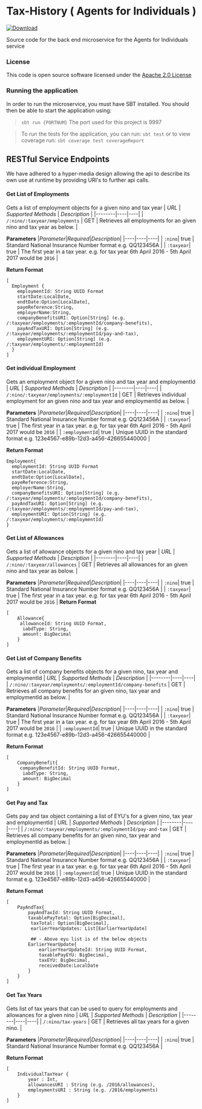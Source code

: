# Tax-History ( Agents for Individuals )

[ ![Download](https://api.bintray.com/packages/hmrc/releases/tax-history/images/download.svg) ](https://bintray.com/hmrc/releases/tax-history/_latestVersion)


Source code for the back end microservice for the Agents for Individuals service

### License

This code is open source software licensed under the [Apache 2.0 License]("http://www.apache.org/licenses/LICENSE-2.0.html")

### Running the application

In order to run the microservice, you must have SBT installed. You should then be able to start the application using:

> ```sbt run {PORTNUM}```
> The port used for this project is 9997

> To run the tests for the application, you can run: ```sbt test```
> or to view coverage run: ```sbt coverage test coverageReport```

## RESTful Service Endpoints
We have adhered to a hyper-media design allowing the api to describe its own use at runtime by providing URI's to further api calls.

#### Get List of Employments
Gets a list of employment objects for a given nino and tax year
| *URL* | *Supported Methods* | *Description* |
|--------|----|----|
| ```/:nino/:taxyear/employments``` | GET | Retrieves all employments for an given nino and tax year as below. |

**Parameters**
|*Parameter*|*Required*|*Description*|
|----|----|----|
| ```:nino```| true | Standard National Insurance Number format e.g. QQ123456A |
| ```:taxyear```| true | The first year in a tax year. e.g. for tax year 6th April 2016 - 5th April 2017 would be ```2016``` |

**Return Format**
```
[
  Employment {
    employmentId: String UUID Format
    startDate:LocalDate,
    endtDate:Option[LocalDate],
    payeReference:String,
    employerName:String,
    companyBenefitsURI: Option[String] (e.g. /:taxyear/employments/:employmentId/company-benefits),
    payAndTaxURI: Option[String] (e.g. /:taxyear/employments/:employmentId/pay-and-tax),
    employmentURI: Option[String] (e.g. /:taxyear/employments/:employmentId)
  }
]
```

#### Get individual Employment
Gets an employment object for a given nino and tax year and employmentId
| *URL* | *Supported Methods* | *Description* |
|--------|----|----|
| ```/:nino/:taxyear/employments/:employmentId``` | GET | Retrieves individual employment for an given nino and tax year and employmentId as below. |

**Parameters**
|*Parameter*|*Required*|*Description*|
|----|----|----|
| ```:nino```| true | Standard National Insurance Number format e.g. QQ123456A |
| ```:taxyear```| true | The first year in a tax year. e.g. for tax year 6th April 2016 - 5th April 2017 would be ```2016``` |
| ```:employmentId```| true | Unique UUID in the standard format e.g. 123e4567-e89b-12d3-a456-426655440000 |

**Return Format**
```
Employment{
  employmentId: String UUID Format
  startDate:LocalDate,
  endtDate:Option[LocalDate],
  payeReference:String,
  employerName:String,
  companyBenefitsURI: Option[String] (e.g. /:taxyear/employments/:employmentId/company-benefits),
  payAndTaxURI: Option[String] (e.g. /:taxyear/employments/:employmentId/pay-and-tax),
  employmentURI: Option[String] (e.g. /:taxyear/employments/:employmentId)
}
```

#### Get List of Allowances
Gets a list of allowance objects for a given nino and tax year
| *URL* | *Supported Methods* | *Description* |
|--------|----|----|
| ```/:nino/:taxyear/allowances``` | GET | Retrieves all allowances for an given nino and tax year as below. |

**Parameters**
|*Parameter*|*Required*|*Description*|
|----|----|----|
| ```:nino```| true | Standard National Insurance Number format e.g. QQ123456A |
| ```:taxyear```| true | The first year in a tax year. e.g. for tax year 6th April 2016 - 5th April 2017 would be ```2016``` |
**Return Format**
```
[
    Allowance{
     allowanceId: String UUID Format,
      iabdType: String,
      amount: BigDecimal
    }
]
```

#### Get List of Company Benefits
Gets a list of company benefits objects for a given nino, tax year and employmentId
| *URL* | *Supported Methods* | *Description* |
|--------|----|----|
| ```/:nino/:taxyear/employments/:employmentId/company-benefits``` | GET | Retrieves all company benefits for an given nino, tax year and employmentId as below. |

**Parameters**
|*Parameter*|*Required*|*Description*|
|----|----|----|
| ```:nino```| true | Standard National Insurance Number format e.g. QQ123456A |
| ```:taxyear```| true | The first year in a tax year. e.g. for tax year 6th April 2016 - 5th April 2017 would be ```2016``` |
| ```:employmentId```| true | Unique UUID in the standard format e.g. 123e4567-e89b-12d3-a456-426655440000 |

**Return Format**
```
[
    CompanyBenefit{
     companyBenefitId: String UUID Format,
      iabdType: String,
      amount: BigDecimal
    }
]
```

#### Get Pay and Tax
Gets pay and tax object containing a list of EYU's for a given nino, tax year and employmentId
| *URL* | *Supported Methods* | *Description* |
|--------|----|----|
| ```/:nino/:taxyear/employments/:employmentId/pay-and-tax``` | GET | Retrieves all company benefits for an given nino, tax year and employmentId as below. |

**Parameters**
|*Parameter*|*Required*|*Description*|
|----|----|----|
| ```:nino```| true | Standard National Insurance Number format e.g. QQ123456A |
| ```:taxyear```| true | The first year in a tax year. e.g. for tax year 6th April 2016 - 5th April 2017 would be ```2016``` |
| ```:employmentId```| true | Unique UUID in the standard format e.g. 123e4567-e89b-12d3-a456-426655440000 |

**Return Format**
```
[
    PayAndTax{
        payAndTaxId: String UUID Format,
        taxablePayTotal: Option[BigDecimal],
         taxTotal: Option[BigDecimal],
         earlierYearUpdates: List[EarlierYearUpdate]

         ## - Above eyu list is of the below objects
        EarlierYearUpdate{
            earlierYearUpdateId: String UUID Format,
            taxablePayEYU: BigDecimal,
            taxEYU: BigDecimal,
            receivedDate:LocalDate
        }
    }
]
```

#### Get Tax Years
Gets list of tax years that can be used to query for employments and allowances for a given nino
| *URL* | *Supported Methods* | *Description* |
|--------|----|----|
| ```/:nino/tax-years``` | GET | Retrieves all tax years for a given nino. |

**Parameters**
|*Parameter*|*Required*|*Description*|
|----|----|----|
| ```:nino```| true | Standard National Insurance Number format e.g. QQ123456A |

**Return Format**
```
[
    IndividualTaxYear {
        year : Int,
        allowancesURI : String (e.g. /2016/allowances),
        employmentsURI : String (e.g. /2016/employments)
    }
]
```

